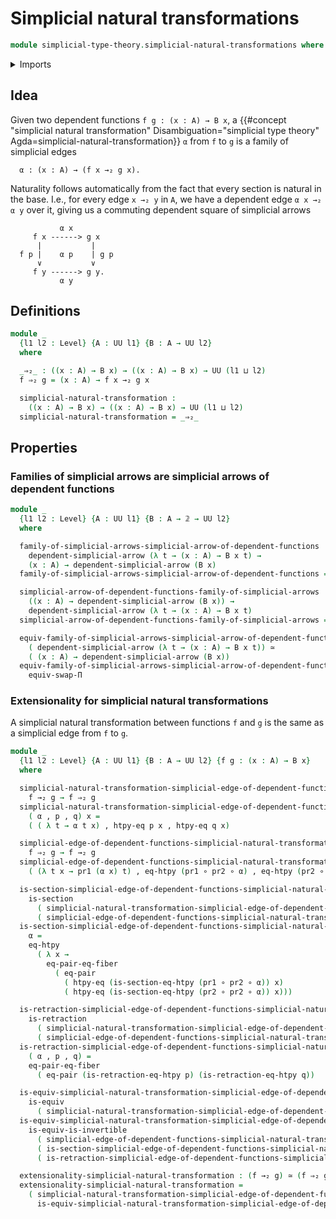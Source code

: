 # Simplicial natural transformations

```agda
module simplicial-type-theory.simplicial-natural-transformations where
```

<details><summary>Imports</summary>

```agda
open import foundation.action-on-identifications-functions
open import foundation.cartesian-product-types
open import foundation.dependent-pair-types
open import foundation.equality-cartesian-product-types
open import foundation.equality-dependent-pair-types
open import foundation.equivalences
open import foundation.function-extensionality
open import foundation.function-types
open import foundation.functoriality-cartesian-product-types
open import foundation.functoriality-dependent-pair-types
open import foundation.homotopies
open import foundation.identity-types
open import foundation.retractions
open import foundation.sections
open import foundation.type-arithmetic-dependent-function-types
open import foundation.type-theoretic-principle-of-choice
open import foundation.universe-levels

open import orthogonal-factorization-systems.extensions-of-maps

open import simplicial-type-theory.action-on-simplicial-edges-functions
open import simplicial-type-theory.directed-interval-type
open import simplicial-type-theory.simplicial-arrows
open import simplicial-type-theory.simplicial-edges
```

</details>

## Idea

Given two dependent functions `f g : (x : A) → B x`, a
{{#concept "simplicial natural transformation" Disambiguation="simplicial type theory" Agda=simplicial-natural-transformation}}
`α` from `f` to `g` is a family of simplicial edges

```text
  α : (x : A) → (f x →₂ g x).
```

Naturality follows automatically from the fact that every section is natural in
the base. I.e., for every edge `x →₂ y` in `A`, we have a dependent edge
`α x →₂ α y` over it, giving us a commuting dependent square of simplicial
arrows

```text
           α x
     f x ------> g x
      |           |
  f p |    α p    | g p
      ∨           ∨
     f y ------> g y.
           α y
```

## Definitions

```agda
module _
  {l1 l2 : Level} {A : UU l1} {B : A → UU l2}
  where

  _⇒₂_ : ((x : A) → B x) → ((x : A) → B x) → UU (l1 ⊔ l2)
  f ⇒₂ g = (x : A) → f x →₂ g x

  simplicial-natural-transformation :
    ((x : A) → B x) → ((x : A) → B x) → UU (l1 ⊔ l2)
  simplicial-natural-transformation = _⇒₂_
```

## Properties

### Families of simplicial arrows are simplicial arrows of dependent functions

```agda
module _
  {l1 l2 : Level} {A : UU l1} {B : A → 𝟚 → UU l2}
  where

  family-of-simplicial-arrows-simplicial-arrow-of-dependent-functions :
    dependent-simplicial-arrow (λ t → (x : A) → B x t) →
    (x : A) → dependent-simplicial-arrow (B x)
  family-of-simplicial-arrows-simplicial-arrow-of-dependent-functions = swap-Π

  simplicial-arrow-of-dependent-functions-family-of-simplicial-arrows :
    ((x : A) → dependent-simplicial-arrow (B x)) →
    dependent-simplicial-arrow (λ t → (x : A) → B x t)
  simplicial-arrow-of-dependent-functions-family-of-simplicial-arrows = swap-Π

  equiv-family-of-simplicial-arrows-simplicial-arrow-of-dependent-functions :
    ( dependent-simplicial-arrow (λ t → (x : A) → B x t)) ≃
    ( (x : A) → dependent-simplicial-arrow (B x))
  equiv-family-of-simplicial-arrows-simplicial-arrow-of-dependent-functions =
    equiv-swap-Π
```

### Extensionality for simplicial natural transformations

A simplicial natural transformation between functions `f` and `g` is the same as
a simplicial edge from `f` to `g`.

```agda
module _
  {l1 l2 : Level} {A : UU l1} {B : A → UU l2} {f g : (x : A) → B x}
  where

  simplicial-natural-transformation-simplicial-edge-of-dependent-functions :
    f →₂ g → f ⇒₂ g
  simplicial-natural-transformation-simplicial-edge-of-dependent-functions
    ( α , p , q) x =
    ( ( λ t → α t x) , htpy-eq p x , htpy-eq q x)

  simplicial-edge-of-dependent-functions-simplicial-natural-transformation :
    f ⇒₂ g → f →₂ g
  simplicial-edge-of-dependent-functions-simplicial-natural-transformation α =
    ( (λ t x → pr1 (α x) t) , eq-htpy (pr1 ∘ pr2 ∘ α) , eq-htpy (pr2 ∘ pr2 ∘ α))

  is-section-simplicial-edge-of-dependent-functions-simplicial-natural-transformation :
    is-section
      ( simplicial-natural-transformation-simplicial-edge-of-dependent-functions)
      ( simplicial-edge-of-dependent-functions-simplicial-natural-transformation)
  is-section-simplicial-edge-of-dependent-functions-simplicial-natural-transformation
    α =
    eq-htpy
      ( λ x →
        eq-pair-eq-fiber
          ( eq-pair
            ( htpy-eq (is-section-eq-htpy (pr1 ∘ pr2 ∘ α)) x)
            ( htpy-eq (is-section-eq-htpy (pr2 ∘ pr2 ∘ α)) x)))

  is-retraction-simplicial-edge-of-dependent-functions-simplicial-natural-transformation :
    is-retraction
      ( simplicial-natural-transformation-simplicial-edge-of-dependent-functions)
      ( simplicial-edge-of-dependent-functions-simplicial-natural-transformation)
  is-retraction-simplicial-edge-of-dependent-functions-simplicial-natural-transformation
    ( α , p , q) =
    eq-pair-eq-fiber
      ( eq-pair (is-retraction-eq-htpy p) (is-retraction-eq-htpy q))

  is-equiv-simplicial-natural-transformation-simplicial-edge-of-dependent-functions :
    is-equiv
      ( simplicial-natural-transformation-simplicial-edge-of-dependent-functions)
  is-equiv-simplicial-natural-transformation-simplicial-edge-of-dependent-functions =
    is-equiv-is-invertible
      ( simplicial-edge-of-dependent-functions-simplicial-natural-transformation)
      ( is-section-simplicial-edge-of-dependent-functions-simplicial-natural-transformation)
      ( is-retraction-simplicial-edge-of-dependent-functions-simplicial-natural-transformation)

  extensionality-simplicial-natural-transformation : (f →₂ g) ≃ (f ⇒₂ g)
  extensionality-simplicial-natural-transformation =
    ( simplicial-natural-transformation-simplicial-edge-of-dependent-functions ,
      is-equiv-simplicial-natural-transformation-simplicial-edge-of-dependent-functions)
```
